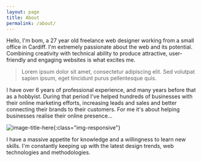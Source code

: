 ```yaml
---
layout: page
title: About
permalink: /about/
---
```


Hello, I'm bom, a 27 year old freelance web designer working from a small office in Cardiff. I'm extremely passionate about the web and its potential. Combining creativity with technical ability to produce attractive, user-friendly and engaging websites is what excites me.

> Lorem ipsum dolor sit amet, consectetur adipiscing elit. Sed volutpat sapien ipsum, eget tincidunt purus pellentesque quis.

I have over 6 years of professional experience, and many years before that as a hobbyist. During that period I've helped hundreds of businesses with their online marketing efforts, increasing leads and sales and better connecting their brands to their customers. For me it's about helping businesses realise their online presence...

<div class="full" markdown="1">

![image-title-here](https://images.unsplash.com/photo-1529071753386-dfb44ff59f69?ixlib=rb-0.3.5&ixid=eyJhcHBfaWQiOjEyMDd9&s=c5cc4481a2fe29f1eaaf3a68599cd190&auto=format&fit=crop&w=1650&q=80){:class="img-responsive"}

</div>

I have a massive appetite for knowledge and a willingness to learn new skills. I'm constantly keeping up with the latest design trends, web technologies and methodologies.